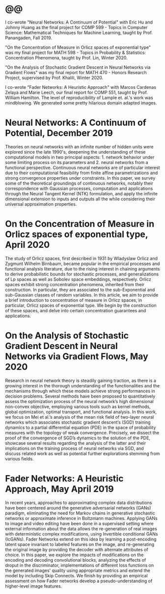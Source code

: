 # @@

I co-wrote "Neural Networks: A Continuum of Potential" with Eric Hu and Johnny Huang as the final project for COMP 599 - Topics in Computer Science: Mathematical Techniques for Machine Learning, taught by Prof. Panangaden, Fall 2019. 

"On the Concentration of Measure in Orlicz spaces of exponential type" was my final project for MATH 598 - Topics in Probability & Statistics: Concentration Phenomena, taught by Prof. Lin, Winter 2020. 

"On the Analysis of Stochastic Gradient Descent in Neural Networks via Gradient Flows" was my final report for MATH 470 - Honors Research Project, supervised by Prof. Khalili, Winter 2020. 

I co-wrote "Fader Networks: A Heuristic Approach" with Marcos Cardenas Zelaya and Marie Leech, our final report for COMP 551, taught by Prof. William Hamilton. The level of reproducibility of Lample et. al.'s work was mindblowing. We generated some pretty hilarious domain adapted images. 

# Neural Networks: A Continuum of Potential, December 2019

Theories on neural networks with an infinite number of hidden units were explored since the late 1990's, deepening the understanding of these computational models in two principal aspects: 1. network behavior under some limiting process on its parameters and 2. neural networks from a functional perspective. Continuous neural networks are of particular interest due to their computational feasibility from finite affine parametrizations and strong convergence properties under constraints. In this paper, we survey some of the theoretical groundings of continuous networks, notably their correspondence with Gaussian processes, computation and applications through the Neural Tangent Kernel (NTK) formulation, and apply the infinite dimensional extension to inputs and outputs all the while considering their universal approximation properties.

# On the Concentration of Measure in Orlicz spaces of exponential type, April 2020

The study of Orlicz spaces, first described in 1931 by Wladyslaw Orlicz and Zygmunt Wilhelm Birnbaum, became popular in the empirical processes and functional analysis literature, due to the rising interest in chaining arguments to derive probabilistic bounds for stochastic processes, and generalizations of Lp spaces as well as Sobolev space embeddings, respectively. Orlicz spaces exhibit strong concentration phenomena, inherited from their construction. In particular, they are associated to the sub-Exponential and sub-Gaussian classes of random variables. In this article, we aim to provide a brief introduction to concentration of measure in Orlicz spaces, in particular, Orlicz spaces of exponential type. We begin by the construction of these spaces, and delve into certain concentration guarantees and applications.

# On the Analysis of Stochastic Gradient Descent in Neural Networks via Gradient Flows, May 2020

Research in neural network theory is steadily gaining traction, as there is a growing interest in the thorough understanding of the functionalities and the mechanisms through which these models achieve strong performances in decision problems. Several methods have been proposed to quantitatively assess the optimization process of the neural network’s high dimensional non-convex objective, employing various tools such as kernel methods, global optimization, optimal transport, and functional analysis. In this work, we focus on Mei et al.’s analysis of the mean risk field of two-layer neural networks which associates stochastic gradient descent’s (SGD) training dynamics to a partial differential equation (PDE) in the space of probability measures with the topology of weak convergence. Precisely, we dissect the proof of the convergence of SGD’s dynamics to the solution of the PDE, showcase several results regarding the analysis of the latter and their implications on the training process of neural networks via SGD, and discuss related work as well as potential further explorations stemming from various fields.

# Fader Networks: A Heuristic Approach, May April 2019

In recent years, approaches to approximating complex data distributions have been centered around the generative adversarial networks (GANs) paradigm, eliminating the need for Markov chains in generative stochastic networks or approximate inference in Boltzmann machines. Applying GANs to image and video editing have been done in a supervised setting where external information about the data allows the re-generation of real images with deterministic complex modifications, using Invertible conditional GANs (IcGANs). Fader Networks extend on this idea by learning a post-encoding latent space invariant to labeled features on the image, and re-generating the original image by providing the decoder with alternate attributes of choice. In this paper, we explore the impacts of modifications on the encoding and decoding convolutional blocks, analyzing the effects of droput in the discriminator, implementations of different loss functions on the generated images' quality using appropriate metrics and extend the model by including Skip Connects. We finish by providing an empirical assessment on how Fader networks develop a pseudo-understanding of higher-level image features. 

